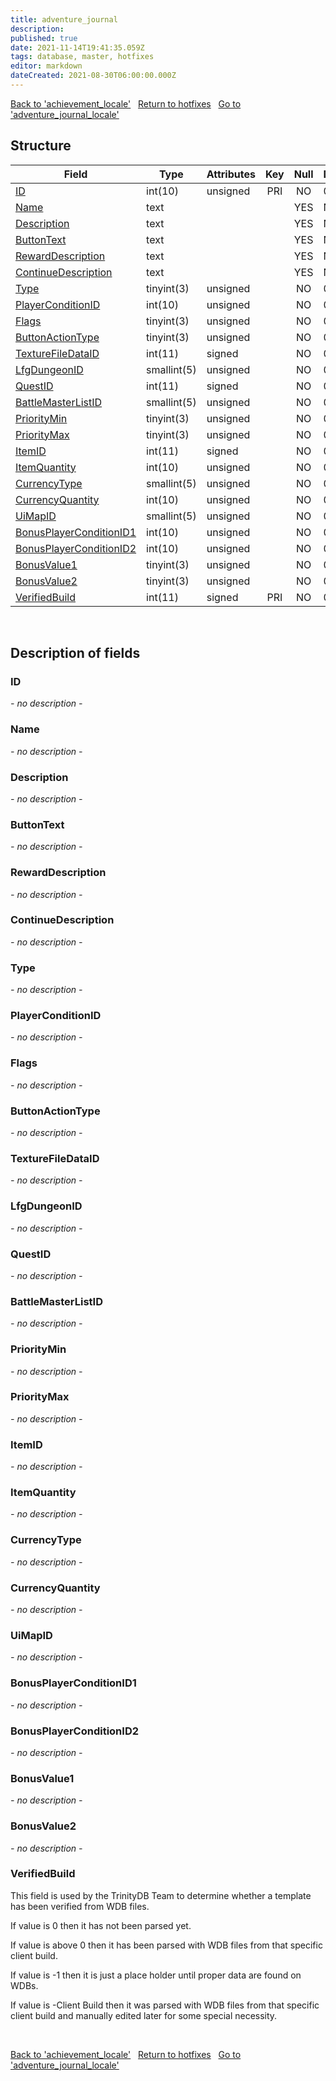 ```yaml
---
title: adventure_journal
description: 
published: true
date: 2021-11-14T19:41:35.059Z
tags: database, master, hotfixes
editor: markdown
dateCreated: 2021-08-30T06:00:00.000Z
---
```


<a href="https://dev.trinitycore.info/en/database/master/hotfixes/achievement_locale" class="mt-5 v-btn v-btn--depressed v-btn--flat v-btn--outlined theme--light v-size--default darkblue--text text--lighten-3"><span class="v-btn__content"><i aria-hidden="true" class="v-icon notranslate v-icon--left mdi mdi-arrow-left theme--light"></i><span>Back to 'achievement_locale'</span></span></a>&nbsp;&nbsp;&nbsp;<a href="https://dev.trinitycore.info/en/database/master/hotfixes/home" class="mt-5 v-btn v-btn--depressed v-btn--flat v-btn--outlined theme--light v-size--default darkblue--text text--lighten-3"><span class="v-btn__content"><i aria-hidden="true" class="v-icon notranslate v-icon--left mdi mdi-home-outline theme--light"></i><span>Return to hotfixes</span></span></a>&nbsp;&nbsp;&nbsp;<a href="https://dev.trinitycore.info/en/database/master/hotfixes/adventure_journal_locale" class="mt-5 v-btn v-btn--depressed v-btn--flat v-btn--outlined theme--light v-size--default darkblue--text text--lighten-3"><span class="v-btn__content"><span>Go to 'adventure_journal_locale'</span><i aria-hidden="true" class="v-icon notranslate v-icon--right mdi mdi-arrow-right theme--light"></i></span></a>

## Structure

| Field | Type | Attributes | Key | Null | Default | Extra | Comment |
| --- | --- | --- | :---: | :---: | --- | --- | --- |
| [ID](#id) | int(10) | unsigned | PRI | NO | 0 |  |  |
| [Name](#name) | text |  |  | YES | NULL |  |  |
| [Description](#description) | text |  |  | YES | NULL |  |  |
| [ButtonText](#buttontext) | text |  |  | YES | NULL |  |  |
| [RewardDescription](#rewarddescription) | text |  |  | YES | NULL |  |  |
| [ContinueDescription](#continuedescription) | text |  |  | YES | NULL |  |  |
| [Type](#type) | tinyint(3) | unsigned |  | NO | 0 |  |  |
| [PlayerConditionID](#playerconditionid) | int(10) | unsigned |  | NO | 0 |  |  |
| [Flags](#flags) | tinyint(3) | unsigned |  | NO | 0 |  |  |
| [ButtonActionType](#buttonactiontype) | tinyint(3) | unsigned |  | NO | 0 |  |  |
| [TextureFileDataID](#texturefiledataid) | int(11) | signed |  | NO | 0 |  |  |
| [LfgDungeonID](#lfgdungeonid) | smallint(5) | unsigned |  | NO | 0 |  |  |
| [QuestID](#questid) | int(11) | signed |  | NO | 0 |  |  |
| [BattleMasterListID](#battlemasterlistid) | smallint(5) | unsigned |  | NO | 0 |  |  |
| [PriorityMin](#prioritymin) | tinyint(3) | unsigned |  | NO | 0 |  |  |
| [PriorityMax](#prioritymax) | tinyint(3) | unsigned |  | NO | 0 |  |  |
| [ItemID](#itemid) | int(11) | signed |  | NO | 0 |  |  |
| [ItemQuantity](#itemquantity) | int(10) | unsigned |  | NO | 0 |  |  |
| [CurrencyType](#currencytype) | smallint(5) | unsigned |  | NO | 0 |  |  |
| [CurrencyQuantity](#currencyquantity) | int(10) | unsigned |  | NO | 0 |  |  |
| [UiMapID](#uimapid) | smallint(5) | unsigned |  | NO | 0 |  |  |
| [BonusPlayerConditionID1](#bonusplayerconditionid1) | int(10) | unsigned |  | NO | 0 |  |  |
| [BonusPlayerConditionID2](#bonusplayerconditionid2) | int(10) | unsigned |  | NO | 0 |  |  |
| [BonusValue1](#bonusvalue1) | tinyint(3) | unsigned |  | NO | 0 |  |  |
| [BonusValue2](#bonusvalue2) | tinyint(3) | unsigned |  | NO | 0 |  |  |
| [VerifiedBuild](#verifiedbuild) | int(11) | signed | PRI | NO | 0 |  |  |
&nbsp;
## Description of fields

### ID
*- no description -*
&nbsp;

### Name
*- no description -*
&nbsp;

### Description
*- no description -*
&nbsp;

### ButtonText
*- no description -*
&nbsp;

### RewardDescription
*- no description -*
&nbsp;

### ContinueDescription
*- no description -*
&nbsp;

### Type
*- no description -*
&nbsp;

### PlayerConditionID
*- no description -*
&nbsp;

### Flags
*- no description -*
&nbsp;

### ButtonActionType
*- no description -*
&nbsp;

### TextureFileDataID
*- no description -*
&nbsp;

### LfgDungeonID
*- no description -*
&nbsp;

### QuestID
*- no description -*
&nbsp;

### BattleMasterListID
*- no description -*
&nbsp;

### PriorityMin
*- no description -*
&nbsp;

### PriorityMax
*- no description -*
&nbsp;

### ItemID
*- no description -*
&nbsp;

### ItemQuantity
*- no description -*
&nbsp;

### CurrencyType
*- no description -*
&nbsp;

### CurrencyQuantity
*- no description -*
&nbsp;

### UiMapID
*- no description -*
&nbsp;

### BonusPlayerConditionID1
*- no description -*
&nbsp;

### BonusPlayerConditionID2
*- no description -*
&nbsp;

### BonusValue1
*- no description -*
&nbsp;

### BonusValue2
*- no description -*
&nbsp;

### VerifiedBuild
This field is used by the TrinityDB Team to determine whether a template has been verified from WDB files.

If value is 0 then it has not been parsed yet.

If value is above 0 then it has been parsed with WDB files from that specific client build.

If value is -1 then it is just a place holder until proper data are found on WDBs.

If value is -Client Build then it was parsed with WDB files from that specific client build and manually edited later for some special necessity.

&nbsp;

<a href="https://dev.trinitycore.info/en/database/master/hotfixes/achievement_locale" class="mt-5 v-btn v-btn--depressed v-btn--flat v-btn--outlined theme--light v-size--default darkblue--text text--lighten-3"><span class="v-btn__content"><i aria-hidden="true" class="v-icon notranslate v-icon--left mdi mdi-arrow-left theme--light"></i><span>Back to 'achievement_locale'</span></span></a>&nbsp;&nbsp;&nbsp;<a href="https://dev.trinitycore.info/en/database/master/hotfixes/home" class="mt-5 v-btn v-btn--depressed v-btn--flat v-btn--outlined theme--light v-size--default darkblue--text text--lighten-3"><span class="v-btn__content"><i aria-hidden="true" class="v-icon notranslate v-icon--left mdi mdi-home-outline theme--light"></i><span>Return to hotfixes</span></span></a>&nbsp;&nbsp;&nbsp;<a href="https://dev.trinitycore.info/en/database/master/hotfixes/adventure_journal_locale" class="mt-5 v-btn v-btn--depressed v-btn--flat v-btn--outlined theme--light v-size--default darkblue--text text--lighten-3"><span class="v-btn__content"><span>Go to 'adventure_journal_locale'</span><i aria-hidden="true" class="v-icon notranslate v-icon--right mdi mdi-arrow-right theme--light"></i></span></a>

